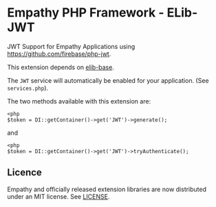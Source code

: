 

Empathy PHP Framework - ELib-JWT
===

JWT Support for Empathy Applications using https://github.com/firebase/php-jwt.

This extension depends on [elib-base](/docs/elib-base/).

The `JWT` service will automatically be enabled for your application. 
(See `services.php`).


The two methods available with this extension are:

<pre><code class="lang-php">&lt;php
$token = DI::getContainer()->get('JWT')->generate();
</code></pre>

and

<pre><code class="lang-php">&lt;php
$token = DI::getContainer()->get('JWT')->tryAuthenticate();
</code></pre>


Licence
---
Empathy and officially released extension libraries are now distributed under an
MIT license.  See [LICENSE](./LICENSE).
